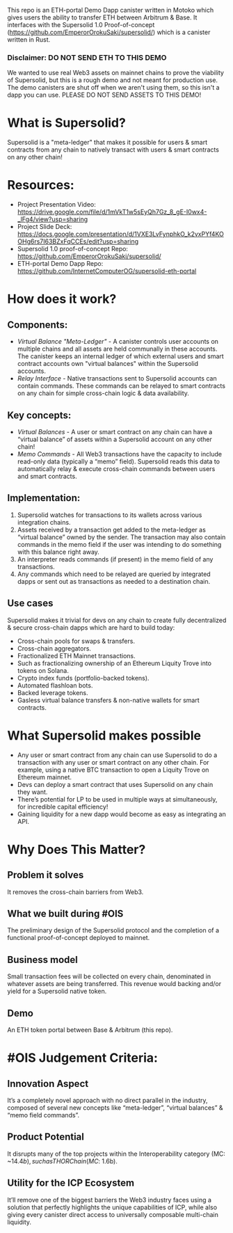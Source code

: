 This repo is an ETH-portal Demo Dapp canister written in Motoko which gives users the ability to transfer ETH between Arbitrum & Base. It interfaces with the Supersolid 1.0 Proof-of-concept (https://github.com/EmperorOrokuSaki/supersolid/) which is a canister written in Rust.

### Disclaimer: DO NOT SEND ETH TO THIS DEMO
We wanted to use real Web3 assets on mainnet chains to prove the viability of Supersolid, but this is a rough demo and not meant for production use. The demo canisters are shut off when we aren't using them, so this isn't a dapp you can use. PLEASE DO NOT SEND ASSETS TO THIS DEMO!

# What is Supersolid?
Supersolid is a "meta-ledger" that makes it possible for users & smart contracts from any chain to natively transact with users & smart contracts on any other chain!

# Resources:
* Project Presentation Video: https://drive.google.com/file/d/1mVkT1w5sEyQh7Gz_8_gE-I0wx4-_lFg4/view?usp=sharing
* Project Slide Deck: https://docs.google.com/presentation/d/1VXE3LvFynphkO_k2vxPYf4KOOHg6rs7I63BZxFqCCEs/edit?usp=sharing
* Supersolid 1.0 proof-of-concept Repo: https://github.com/EmperorOrokuSaki/supersolid/
* ETH-portal Demo Dapp Repo: https://github.com/InternetComputerOG/supersolid-eth-portal

# How does it work?
## Components:
* *Virtual Balance "Meta-Ledger"* - A canister controls user accounts on multiple chains and all assets are held communally in these accounts. The canister keeps an internal ledger of which external users and smart contract accounts own "virtual balances" within the Supersolid accounts.
* *Relay Interface* - Native transactions sent to Supersolid accounts can contain commands. These commands can be relayed to smart contracts on any chain for simple cross-chain logic & data availability.

## Key concepts:
* *Virtual Balances* - A user or smart contract on any chain can have a “virtual balance” of assets within a Supersolid account on any other chain!
* *Memo Commands* - All Web3 transactions have the capacity to include read-only data (typically a “memo” field). Supersolid reads this data to automatically relay & execute cross-chain commands between users and smart contracts.

## Implementation:
1. Supersolid watches for transactions to its wallets across various integration chains.
2. Assets received by a transaction get added to the meta-ledger as “virtual balance” owned by the sender. The transaction may also contain commands in the memo field if the user was intending to do something with this balance right away.
3. An interpreter reads commands (if present) in the memo field of any transactions.
4. Any commands which need to be relayed are queried by integrated dapps or sent out as transactions as needed to a destination chain.

## Use cases
Supersolid makes it trivial for devs on any chain to create fully decentralized & secure cross-chain dapps which are hard to build today:
* Cross-chain pools for swaps & transfers.
* Cross-chain aggregators.
* Fractionalized ETH Mainnet transactions.
* Such as fractionalizing ownership of an Ethereum Liquity Trove into tokens on Solana.
* Crypto index funds (portfolio-backed tokens).
* Automated flashloan bots.
* Backed leverage tokens.
* Gasless virtual balance transfers & non-native wallets for smart contracts.

# What Supersolid makes possible
* Any user or smart contract from any chain can use Supersolid to do a transaction with any user or smart contract on any other chain. For example, using a native BTC transaction to open a Liquity Trove on Ethereum mainnet.
* Devs can deploy a smart contract that uses Supersolid on any chain they want.
* There’s potential for LP to be used in multiple ways at simultaneously, for incredible capital efficiency!
* Gaining liquidity for a new dapp would become as easy as integrating an API.

# Why Does This Matter?
## Problem it solves
It removes the cross-chain barriers from Web3.

## What we built during #OIS
The preliminary design of the Supersolid protocol and the completion of a functional proof-of-concept deployed to mainnet.

## Business model
Small transaction fees will be collected on every chain, denominated in whatever assets are being transferred. This revenue would backing and/or yield for a Supersolid native token.

## Demo
An ETH token portal between Base & Arbitrum (this repo).

# #OIS Judgement Criteria:
## Innovation Aspect
It’s a completely novel approach with no direct parallel in the industry, composed of several new concepts like “meta-ledger”, “virtual balances” & “memo field commands”.

## Product Potential
It disrupts many of the top projects within the Interoperability category (MC: ~$14.4b), such as THORChain (MC: ~$1.6b).

## Utility for the ICP Ecosystem
It’ll remove one of the biggest barriers the Web3 industry faces using a solution that perfectly highlights the unique capabilities of ICP, while also giving every canister direct access to universally composable multi-chain liquidity.